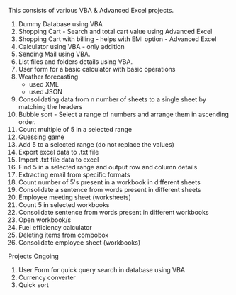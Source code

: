 
This consists of various VBA & Advanced Excel projects.

1. Dummy Database using VBA
2. Shopping Cart - Search and total cart value using Advanced Excel
3. Shopping Cart with billing - helps with EMI option - Advanced Excel
4. Calculator using VBA - only addition
5. Sending Mail using VBA.
6. List files and folders details using VBA.
7. User form for a basic calculator with basic operations
8. Weather forecasting
    -  used XML
    -  used JSON 
9. Consolidating data from n number of sheets to a single sheet by matching the headers
10. Bubble sort - Select a range of numbers and arrange them in ascending order.
11. Count multiple of 5 in a selected range
12. Guessing game
13. Add 5 to a selected range (do not replace the values)
14. Export excel data to .txt file
15. Import .txt file data to excel
16. Find 5 in a selected range and output row and column details
17. Extracting email from specific formats
18. Count number of 5's present in a workbook in different sheets
19. Consolidate a sentence from words present in different sheets
20. Employee meeting sheet (worksheets)
21. Count 5 in selected workbooks
22. Consolidate sentence from words present in different workbooks
23. Open workbook/s
24. Fuel efficiency calculator
25. Deleting items from combobox
26. Consolidate employee sheet (workbooks)

Projects Ongoing 

1. User Form for quick query search in database using VBA
2. Currency converter
3. Quick sort

